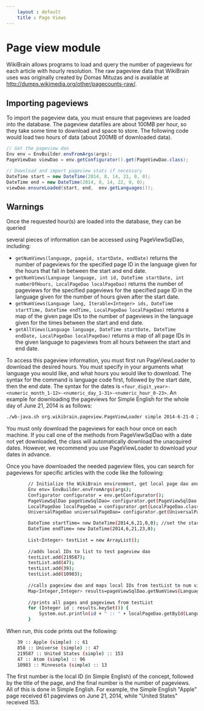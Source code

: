 ```yaml
---
    layout : default
    title : Page Views
---
```


# Page view module       
WikiBrain allows programs to load and query the number of pageviews for each article with hourly resolution.
The raw pageview data that WikiBrain uses was originally created by Domas Mituzas and is available at http://dumps.wikimedia.org/other/pagecounts-raw/.


## Importing pageviews
To import the pageview data, you must ensure that pageviews are loaded into the database.
The pageview datafiles are about 100MB per hour, so they take some time to download and space to store.
The following code would load two hours of data (about 200MB of downloaded data).

```java
// Get the pageview dao
Env env = EnvBuilder.envFromArgs(args);
PageViewDao viewDao = env.getConfigurator().get(PageViewDao.class);

// Download and import pageview stats if necessary
DateTime start = new DateTime(2014, 8, 14, 21, 0, 0);
DateTime end = new DateTime(2014, 8, 14, 22, 0, 0);
viewDao.ensureLoaded(start, end,  env.getLanguages());
```

## Warnings

Once the requested hour(s) are loaded into the database, they can be queried

several pieces of information can be accessed using PageViewSqlDao, including:

* `getNumViews(language, pageid, startDate, endDate)` returns the number of pageviews for the specified page ID in the language given for the hours that fall in between the start and end date.
* `getNumViews(Language language, int id, DateTime startDate, int numberOfHours, LocalPageDao localPageDao)` returns the number of pageviews for the specified pageviews for the specified page ID in the language given for the number of hours given after the start date.
* `getNumViews(Language lang, Iterable<Integer> ids, DateTime startTime, DateTime endTime, LocalPageDao localPageDao)` returns a map of the given page IDs to the number of pageviews in the language given for the times between the start and end date.
* `getAllViews(Language language, DateTime startDate, DateTime endDate, LocalPageDao localPageDao)` returns a map of all page IDs in the given language to pageviews from all hours between the start and end date.

To access this pageview information, you must first run PageViewLoader to download the desired hours. You must specify in your arguments what language you would like, and what hours you would like to download. The syntax for the command is language code first, followed by the start date, then the end date. The syntax for the dates is `<four_digit_year>-<numeric_month_1-12>-<numeric_day_1-31>-<numeric_hour_0-23>`. An example for downloading the pageviews for Simple English for the whole day of June 21, 2014 is as follows:

```bash
./wb-java.sh org.wikibrain.pageview.PageViewLoader simple 2014-6-21-0 2014-6-21-23
```
You must only download the pageviews for each hour once on each machine. If you call one of the methods from PageViewSqlDao with a date not yet downloaded, the class will automatically download the unacquired dates. However, we recommend you use PageViewLoader to download your dates in advance.

Once you have downloaded the needed pageview files, you can search for pageviews for specific articles with the code like the following:

```bash
        // Initialize the WikiBrain environment, get local page dao and pageview dao
        Env env= EnvBuilder.envFromArgs(args);
        Configurator configurator = env.getConfigurator();
        PageViewSqlDao pageViewSqlDao= configurator.get(PageViewSqlDao.class);
        LocalPageDao localPageDao = configurator.get(LocalPageDao.class);
        UniversalPageDao universalPageDao= configurator.get(UniversalPageDao.class);

        DateTime startTime= new DateTime(2014,6,21,0,0); //set the start date to year, month,day, hour, min
        DateTime endTime= new DateTime(2014,6,21,23,0);
            
        List<Integer> testList = new ArrayList();
        
        //adds local IDs to list to test pageview dao
        testList.add(219587);
        testList.add(47);
        testList.add(39);
        testList.add(10983);
        
        //calls pageview dao and maps local IDs from testList to num views
        Map<Integer,Integer> results=pageViewSqlDao.getNumViews(Language.SIMPLE,testList,startTime,endTime,localPageDao);
        
        //prints all pages and pageviews from testList
        for (Integer id : results.keySet()) {
            System.out.println(id + " :: " + localPageDao.getById(Language.SIMPLE, id).getTitle().toString() + " :: " + results.get(id));
        }
```

When run, this code prints out the following:

```bash
    39 :: Apple (simple) :: 61
    858 :: Universe (simple) :: 47
    219587 :: United States (simple) :: 153
    47 :: Atom (simple) :: 96
    10983 :: Minnesota (simple) :: 13
```

The first number is the local ID (in Simple English) of the concept, followed by the title of the page, and the final number is the number of pageviews. All of this is done in Simple English. For example, the Simple English "Apple" page received 61 pageviews on June 21, 2014, while "United States" received 153.
